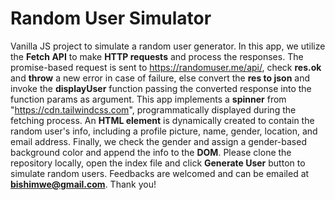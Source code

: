 # Random User Simulator

Vanilla JS project to simulate a random user generator.
In this app, we utilize the **Fetch API** to make **HTTP requests** and process the responses.
The promise-based request is sent to https://randomuser.me/api/, check
**res.ok** and **throw** a new error in case of failure, else convert the **res to json** and invoke the **displayUser** function passing the converted response into the function params as argument. This app implements a **spinner** from "https://cdn.tailwindcss.com", programmatically displayed during the fetching process. An **HTML element** is dynamically created to contain the random user's info, including a profile picture, name, gender, location, and email address. Finally, we check the gender and assign a gender-based background color and append the info to the **DOM**. Please
clone the repository locally, open the index file and click **Generate User**
button to simulate random users. Feedbacks are welcomed and can be emailed at
**bishimwe@gmail.com**. Thank you!
